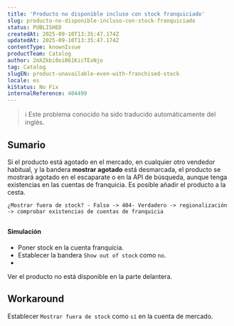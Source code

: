 ```yaml
---
title: 'Producto no disponible incluso con stock franquiciado'
slug: producto-no-disponible-incluso-con-stock-franquiciado
status: PUBLISHED
createdAt: 2025-09-10T13:35:47.174Z
updatedAt: 2025-09-10T13:35:47.174Z
contentType: knownIssue
productTeam: Catalog
author: 2mXZkbi0oi061KicTExNjo
tag: Catalog
slugEN: product-unavailable-even-with-franchised-stock
locale: es
kiStatus: No Fix
internalReference: 404499
---
```


>ℹ️ Este problema conocido ha sido traducido automáticamente del inglés.

## Sumario


Si el producto está agotado en el mercado, en cualquier otro vendedor habitual, y la bandera **mostrar agotado** está desmarcada, el producto se mostrará agotado en el escaparate o en la API de búsqueda, aunque tenga existencias en las cuentas de franquicia. Es posible añadir el producto a la cesta.


    ¿Mostrar fuera de stock? - Falso -> 404- Verdadero -> regionalización -> comprobar existencias de cuentas de franquicia

##

#### Simulación



- Poner stock en la cuenta franquicia.
- Establecer la bandera `Show out of stock` como `no`.
-

Ver el producto no está disponible en la parte delantera.


## Workaround


Establecer `Mostrar fuera de stock` como `sí` en la cuenta de mercado.


